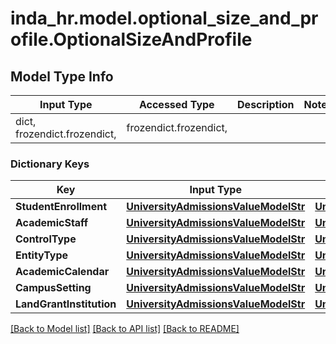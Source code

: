 # inda_hr.model.optional_size_and_profile.OptionalSizeAndProfile

## Model Type Info
Input Type | Accessed Type | Description | Notes
------------ | ------------- | ------------- | -------------
dict, frozendict.frozendict,  | frozendict.frozendict,  |  | 

### Dictionary Keys
Key | Input Type | Accessed Type | Description | Notes
------------ | ------------- | ------------- | ------------- | -------------
**StudentEnrollment** | [**UniversityAdmissionsValueModelStr**](UniversityAdmissionsValueModelStr.md) | [**UniversityAdmissionsValueModelStr**](UniversityAdmissionsValueModelStr.md) |  | [optional] 
**AcademicStaff** | [**UniversityAdmissionsValueModelStr**](UniversityAdmissionsValueModelStr.md) | [**UniversityAdmissionsValueModelStr**](UniversityAdmissionsValueModelStr.md) |  | [optional] 
**ControlType** | [**UniversityAdmissionsValueModelStr**](UniversityAdmissionsValueModelStr.md) | [**UniversityAdmissionsValueModelStr**](UniversityAdmissionsValueModelStr.md) |  | [optional] 
**EntityType** | [**UniversityAdmissionsValueModelStr**](UniversityAdmissionsValueModelStr.md) | [**UniversityAdmissionsValueModelStr**](UniversityAdmissionsValueModelStr.md) |  | [optional] 
**AcademicCalendar** | [**UniversityAdmissionsValueModelStr**](UniversityAdmissionsValueModelStr.md) | [**UniversityAdmissionsValueModelStr**](UniversityAdmissionsValueModelStr.md) |  | [optional] 
**CampusSetting** | [**UniversityAdmissionsValueModelStr**](UniversityAdmissionsValueModelStr.md) | [**UniversityAdmissionsValueModelStr**](UniversityAdmissionsValueModelStr.md) |  | [optional] 
**LandGrantInstitution** | [**UniversityAdmissionsValueModelStr**](UniversityAdmissionsValueModelStr.md) | [**UniversityAdmissionsValueModelStr**](UniversityAdmissionsValueModelStr.md) |  | [optional] 

[[Back to Model list]](../../README.md#documentation-for-models) [[Back to API list]](../../README.md#documentation-for-api-endpoints) [[Back to README]](../../README.md)

